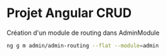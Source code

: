 # Projet Angular CRUD

Création d'un module de routing dans AdminModule

```bash
ng g m admin/admin-routing --flat --module=admin
```